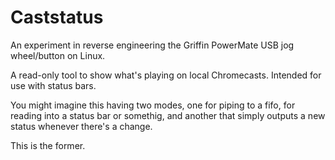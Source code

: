 Caststatus
======

An experiment in reverse engineering the Griffin PowerMate USB jog
wheel/button on Linux.

A read-only tool to show what's playing on local Chromecasts. Intended for use
with status bars.

You might imagine this having two modes, one for piping to a fifo, for
reading into a status bar or somethig, and another that simply outputs a new
status whenever there's a change.

This is the former.
